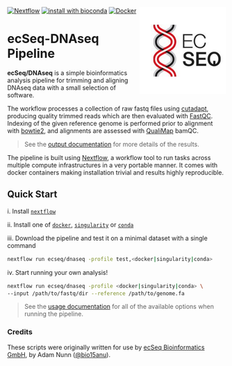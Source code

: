 [<img width="200" align="right" src="docs/images/ecseq.jpg">](https://www.ecseq.com)
[![Nextflow](https://img.shields.io/badge/nextflow-20.07.1-brightgreen.svg)](https://www.nextflow.io/)
[![install with bioconda](https://img.shields.io/badge/install%20with-bioconda-brightgreen.svg)](http://bioconda.github.io/)
[![Docker](https://img.shields.io/docker/automated/ecseq/dnaseq.svg)](https://hub.docker.com/r/ecseq/dnaseq)

ecSeq-DNAseq Pipeline
======================

**ecSeq/DNAseq** is a simple bioinformatics analysis pipeline for trimming and aligning DNAseq data with a small selection of software.

The workflow processes a collection of raw fastq files using [cutadapt](https://github.com/marcelm/cutadapt), producing quality trimmed reads which are then evaluated with [FastQC](http://www.bioinformatics.babraham.ac.uk/projects/fastqc/). Indexing of the given reference genome is performed prior to alignment with [bowtie2](https://github.com/BenLangmead/bowtie2), and alignments are assessed with [QualiMap](http://qualimap.conesalab.org/) bamQC. 

> See the [output documentation](docs/output.md) for more details of the results.

The pipeline is built using [Nextflow](https://www.nextflow.io), a workflow tool to run tasks across multiple compute infrastructures in a very portable manner. It comes with docker containers making installation trivial and results highly reproducible.

## Quick Start

i. Install [`nextflow`](https://www.nextflow.io/)

ii. Install one of [`docker`](https://docs.docker.com/engine/installation/), [`singularity`](https://www.sylabs.io/guides/3.0/user-guide/) or [`conda`](https://conda.io/miniconda.html)

iii. Download the pipeline and test it on a minimal dataset with a single command

```bash
nextflow run ecseq/dnaseq -profile test,<docker|singularity|conda>
```

iv. Start running your own analysis!

```bash
nextflow run ecseq/dnaseq -profile <docker|singularity|conda> \
--input /path/to/fastq/dir --reference /path/to/genome.fa
```

> See the [usage documentation](docs/usage.md) for all of the available options when running the pipeline.


### Credits

These scripts were originally written for use by [ecSeq Bioinformatics GmbH](https://www.ecseq.com), by Adam Nunn ([@bio15anu](https://github.com/bio15anu)).
